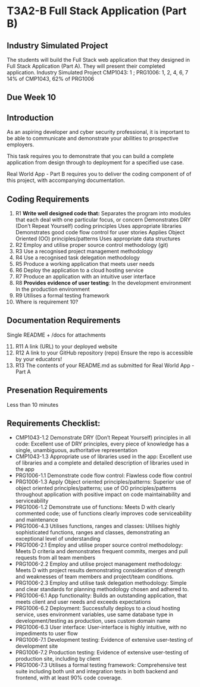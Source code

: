 # T3A2-B Full Stack Application (Part B)
## Industry Simulated Project
The students will build the Full Stack web application that they designed in Full Stack Application (Part A). They will present their completed application.	Industry Simulated Project	CMP1043: 1 ; PRG1006: 1, 2, 4, 6, 7	14% of CMP1043, 62% of PRG1006	
## Due Week 10
## Introduction
As an aspiring developer and cyber security professional, it is important to be able to communicate and demonstrate your abilities to prospective employers.

This task requires you to demonstrate that you can build a complete application from design through to deployment for a specified use case.

Real World App - Part B requires you to deliver the coding component of of this project, with accompanying documentation.
## Coding Requirements
1. R1	**Write well designed code that:**
 	Separates the program into modules that each deal with one particular focus, or concern
 	Demonstrates DRY (Don’t Repeat Yourself) coding principles
 	Uses appropriate libraries
 	Demonstrates good code flow control for user stories
 	Applies Object Oriented (OO) principles/patterns
 	Uses appropriate data structures
2. R2	Employ and utilise proper source control methodology (git)
3. R3	Use a recognised project management methodology
4. R4	Use a recognised task delegation methodology
5. R5	Produce a working application that meets user needs
6. R6	Deploy the application to a cloud hosting service
7. R7	Produce an application with an intuitive user interface
8. R8	**Provides evidence of user testing**:
 	In the development environment
 	In the production environment
9. R9	Utilises a formal testing framework
10. Where is requirement 10?

## Documentation Requirements
Single README + /docs for attachments

11. R11	A link (URL) to your deployed website
12. R12	A link to your GitHub repository (repo)
Ensure the repo is accessible by your educators!
13. R13	The contents of your README.md as submitted for Real World App - Part A
## Presenation Requirements
Less than 10 minutes
## Requirements Checklist:
- CMP1043-1.2 Demonstrate DRY (Don’t Repeat Yourself) principles in all code: Excellent use of DRY principles, every piece of knowledge has a single, unambiguous, authoritative representation
- CMP1043-1.3 Appropriate use of libraries used in the app: Excellent use of libraries and a complete and detailed description of libraries used in the app
- PRG1006-1.1 Demonstrate code flow control: Flawless code flow control
- PRG1006-1.3 Apply Object oriented principles/patterns: Superior use of object oriented principles/patterns; use of OO principles/patterns throughout application with positive impact on code maintainability and serviceability
- PRG1006-1.2 Demonstrate use of functions: Meets D with clearly commented code; use of functions clearly improves code serviceability and maintenance
- PRG1006-4.3 Utilises functions, ranges and classes: Utilises highly sophisticated functions, ranges and classes, demonstrating an exceptional level of understanding
- PRG1006-2.1 Employ and utilise proper source control methodology: Meets D criteria and demonstrates frequent commits, merges and pull requests from all team members
- PRG1006-2.2 Employ and utilise project management methodology: Meets D with project results demonstrating consideration of strength and weaknesses of team members and project/team conditions.
- PRG1006-2.3 Employ and utilise task delegation methodology: Simple and clear standards for planning methodology chosen and adhered to.
- PRG1006-6.1 App functionality: Builds an outstanding application, that meets client and user needs and exceeds expectations
- PRG1006-6.2 Deployment: Successfully deploys to a cloud hosting service, uses environment variables, use same database type in development/testing as production, uses custom domain name
- PRG1006-6.3 User interface: User-interface is highly intuitive, with no impediments to user flow
- PRG1006-7.1 Development testing: Evidence of extensive user-testing of development site
- PRG1006-7.2 Production testing: Evidence of extensive user-testing of production site, including by client
- PRG1006-7.3 Utilises a formal testing framework: Comprehensive test suite including both unit and integration tests in both backend and frontend, with at least 90% code coverage.


